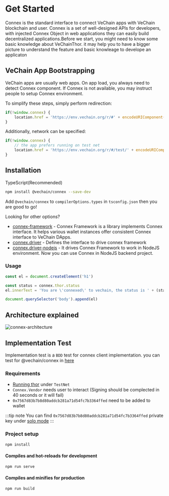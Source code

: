 
# Get Started 
Connex is the standard interface to connect VeChain apps with VeChain blockchain and user. Connex is a set of well-designed APIs for developers, with injected Connex Object in web applications they can easily build decentralized applications.Before we start, you might need to know some basic knowledge about VeChainThor. it may help you to have a bigger picture to understand the feature and basic knowleage to develope an applicaton 

## VeChain App Bootstrapping

VeChain apps are usually web apps. On app load, you always need to detect Connex component. If Connex is not available, you may instruct people to setup Connex environment.

To simplify these steps, simply perform redirection:

```javascript
if(!window.connex) {
    location.href = 'https://env.vechain.org/r/#' + encodeURIComponent(location.href)
}
```

Additionally, network can be specified:

```javascript
if(!window.connex) {
    // the app prefers running on test net
    location.href = 'https://env.vechain.org/r/#/test/' + encodeURIComponent(location.href)
}
```

## Installation

TypeScript(Recommended)

``` bash
npm install @vechain/connex --save-dev
```

Add `@vechain/connex` to `compilerOptions.types`  in `tsconfig.json` then you are good to go!

Looking for other options?
* [connex-framework](https://github.com/vechain/connex-framework) - Connex Framework is a library implements Connex interface. It helps various wallet instances offer consistent Connex interface to VeChain DApps.
* [connex.driver](https://github.com/vechain/connex.driver) - Defines the interface to drive connex framework
* [connex.driver-nodejs](https://github.com/vechain/connex.driver-nodejs) - It drives Connex Framework to work in NodeJS environment. Now you can use Connex in NodeJS backend project.


### Usage

``` javascript
const el = document.createElement('h1')

const status = connex.thor.status
el.innerText = 'You are \'connexed\' to vechain, the status is ' + (status.progress === 1 ? 'synced': 'syncing')

document.querySelector('body').append(el)
```


## Architecture explained
![connex-architecture](~@public/images/connex/architecture.png)

## Implementation Test
Implementation test is a `BDD` test for connex client implementation. you can test for @vechain/connex in [here](https://connex-impl-test.vecha.in/)


### Requirements

+ [Running thor](/thor/get-started/installation.md#running-thor) under `TestNet`
+ `Connex.Vendor` needs user to interact (Signing should be complected in 40 seconds or it will fail)
+ `0x7567d83b7b8d80addcb281a71d54fc7b3364ffed` need to be added to wallet

:::tip note
You can find `0x7567d83b7b8d80addcb281a71d54fc7b3364ffed` private key under [solo mode](/thor/get-started/installation.md#sub-commands)
:::

### Project setup
```bash
npm install
```

#### Compiles and hot-reloads for development
```bash
npm run serve
```

#### Compiles and minifies for production
```bash
npm run build
```
